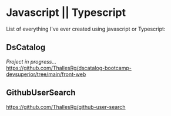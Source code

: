 # Javascript || Typescript
List of everything I've ever created using javascript or Typescript:

## DsCatalog
*Project in progress...* </br>
https://github.com/ThallesRg/dscatalog-bootcamp-devsuperior/tree/main/front-web

## GithubUserSearch
https://github.com/ThallesRg/github-user-search
